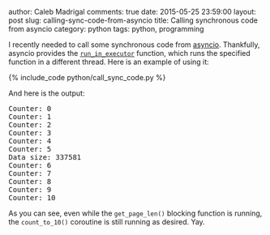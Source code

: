author: Caleb Madrigal
comments: true
date: 2015-05-25 23:59:00
layout: post
slug: calling-sync-code-from-asyncio
title: Calling synchronous code from asyncio
category: python
tags: python, programming

I recently needed to call some synchronous code from [asyncio](https://docs.python.org/3/library/asyncio.html). Thankfully, asyncio provides the [`run_in_executor`](https://docs.python.org/3/library/asyncio-eventloop.html#asyncio.BaseEventLoop.run_in_executor) function, which runs the specified function in a different thread. Here is an example of using it:

{% include_code python/call_sync_code.py %}

And here is the output:

<pre>
Counter: 0
Counter: 1
Counter: 2
Counter: 3
Counter: 4
Counter: 5
Data size: 337581
Counter: 6
Counter: 7
Counter: 8
Counter: 9
Counter: 10
</pre>

As you can see, even while the `get_page_len()` blocking function is running, the `count_to_10()` coroutine is still running as desired. Yay.

